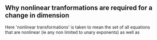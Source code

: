 ## Why nonlinear tranformations are required for a change in dimension

Here 'nonlinear transformations' is taken to mean the set of all equations that are nonlinear (ie any non limited to unary exponents) as well as 
